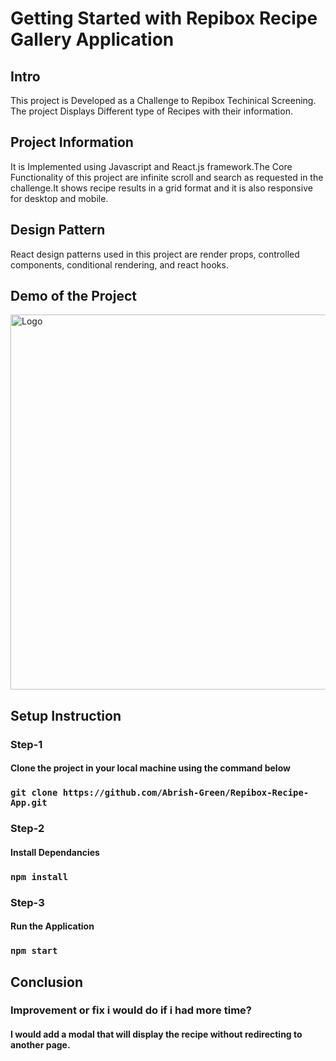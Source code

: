 # Getting Started with Repibox Recipe Gallery Application

<h2>Intro</h2>
This project is Developed as a Challenge to Repibox Techinical Screening. The project Displays Different type of Recipes
with their information. 

<h2>Project Information</h2>
It is Implemented using Javascript and React.js framework.The Core Functionality of this project are infinite scroll and search as requested in the challenge.It shows recipe results in a grid format and it is also responsive for desktop and mobile.

<h2>Design Pattern</h2>
React design patterns used in this project are  render props, controlled components, conditional rendering, and react hooks. 

<h2>Demo of the Project</h2>
   <img src="https://user-images.githubusercontent.com/69917052/159985826-15a091c3-c4da-44a9-b9e3-a72b79fe50af.png" alt="Logo" width="900" height="600">


<h2>Setup Instruction</h2>

<h3>Step-1</h3>

<h4>Clone the project in your local machine using the command below</h4>

### `git clone https://github.com/Abrish-Green/Repibox-Recipe-App.git`

<h3>Step-2</h3>

<h4>Install Dependancies</h4>

### `npm install`

<h3>Step-3</h3>

<h4>Run the Application</h4>

### `npm start`

<h2>Conclusion</h2>
<h3>Improvement or fix i would do if i had more time?</h3>

<h4>I would add a modal that will display the recipe without redirecting to another page.</h4>


